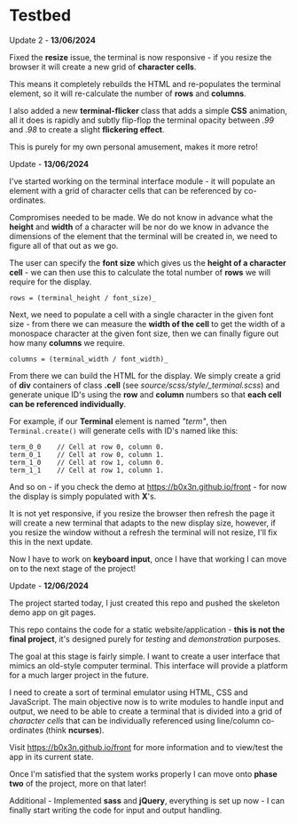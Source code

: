 # Testbed

Update 2 - __13/06/2024__

Fixed the __resize__ issue, the terminal is now responsive - if you resize the browser it will create a new grid of __character cells__.

This means it completely rebuilds the HTML and re-populates the terminal element, so it will re-calculate the number of __rows__ and __columns__.

I also added a new __terminal-flicker__ class that adds a simple __CSS__ animation, all it does is rapidly and subtly flip-flop the terminal opacity between _.99_ and _.98_ to create a slight __flickering effect__.

This is purely for my own personal amusement, makes it more retro!


Update - __13/06/2024__

I've started working on the terminal interface module - it will populate an element with a grid of character cells that can be referenced by co-ordinates.

Compromises needed to be made. We do not know in advance what the __height__ and __width__ of a character will be nor do we know in advance the dimensions of the element that the terminal will be created in, we need to figure all of that out as we go.

The user can specify the __font size__ which gives us the __height of a character cell__ - we can then use this to calculate the total number of __rows__ we will require for the display.

    rows = (terminal_height / font_size)_

Next, we need to populate a cell with a single character in the given font size - from there we can measure the __width of the cell__ to get the width of a monospace character at the given font size, then we can finally figure out how many __columns__ we require.

    columns = (terminal_width / font_width)_

From there we can build the HTML for the display. We simply create a grid of __div__ containers of class __.cell__ (see *source/scss/style/_terminal.scss*) and generate unique ID's using the __row__ and __column__ numbers so that __each cell can be referenced individually__.

For example, if our __Terminal__ element is named _"term"_, then ```Terminal.create()``` will generate cells with ID's named like this:

    term_0_0    // Cell at row 0, column 0.
    term_0_1    // Cell at row 0, column 1.
    term_1_0    // Cell at row 1, column 0.
    term_1_1    // Cell at row 1, column 1.

And so on - if you check the demo at https://b0x3n.github.io/front - for now the display is simply populated with __X__'s.

It is not yet responsive, if you resize the browser then refresh the page it will create a new terminal that adapts to the new display size, however, if you resize the window without a refresh the terminal will not resize, I'll fix this in the next update.

Now I have to work on __keyboard input__, once I have that working I can move on to the next stage of the project!


Update - __12/06/2024__

The project started today, I just created this repo and pushed the skeleton demo app on git pages.

This repo contains the code for a static website/application - __this is not the final project__, it's designed purely for _testing_ and _demonstration_ purposes.

The goal at this stage is fairly simple. I want to create a user interface that mimics an old-style computer terminal. This interface will provide a platform for a much larger project in the future.

I need to create a sort of terminal emulator using HTML, CSS and JavaScript. The main objective now is to write modules to handle input and output, we need to be able to create a terminal that is divided into a grid of _character cells_ that can be individually referenced using line/column co-ordinates (think __ncurses__).

Visit https://b0x3n.github.io/front for more information and to view/test the app in its current state.

Once  I'm satisfied that the system works properly I can move onto __phase two__ of the project, more on that later!

Additional - Implemented __sass__ and __jQuery__, everything is set up now - I can finally start writing the code for input and output handling.

